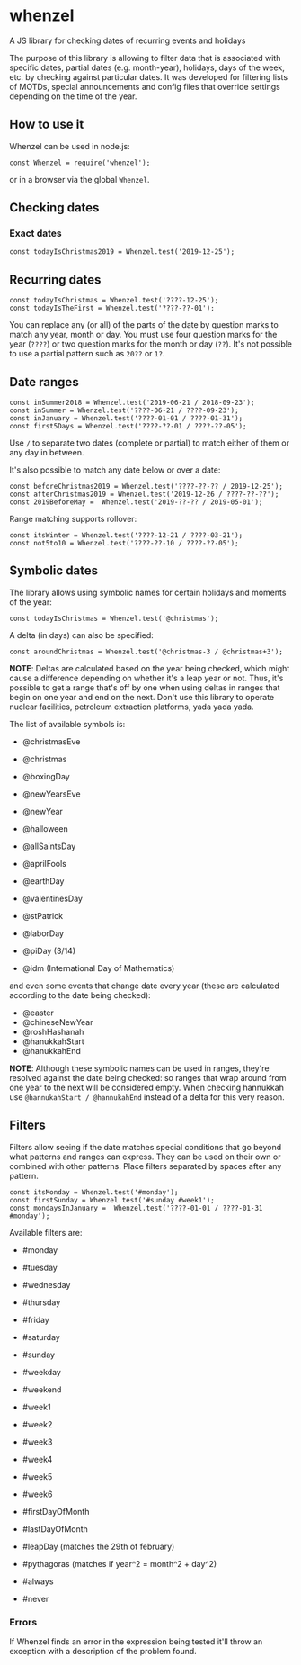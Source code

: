 # whenzel
A JS library for checking dates of recurring events and holidays

The purpose of this library is allowing to filter data that is associated with specific dates,
partial dates (e.g. month-year), holidays, days of the week, etc. by checking against particular
dates. It was developed for filtering lists of MOTDs, special announcements and config files
that override settings depending on the time of the year.

## How to use it

Whenzel can be used in node.js:

```
const Whenzel = require('whenzel');
```

or in a browser via the global `Whenzel`.

## Checking dates

### Exact dates

```
const todayIsChristmas2019 = Whenzel.test('2019-12-25');
``` 

## Recurring dates

```
const todayIsChristmas = Whenzel.test('????-12-25');
const todayIsTheFirst = Whenzel.test('????-??-01');
``` 

You can replace any (or all) of the parts of the date by question marks to match any year, month or day. You
must use four question marks for the year (`????`) or two question marks for the month or day (`??`). It's not
possible to use a partial pattern such as `20??` or `1?`.

## Date ranges

```
const inSummer2018 = Whenzel.test('2019-06-21 / 2018-09-23');
const inSummer = Whenzel.test('????-06-21 / ????-09-23');
const inJanuary = Whenzel.test('????-01-01 / ????-01-31');
const first5Days = Whenzel.test('????-??-01 / ????-??-05');
```

Use `/` to separate two dates (complete or partial) to match either of them  or any day in between.

It's also possible to match any date below or over a date:

```
const beforeChristmas2019 = Whenzel.test('????-??-?? / 2019-12-25');
const afterChristmas2019 = Whenzel.test('2019-12-26 / ????-??-??');
const 2019BeforeMay =  Whenzel.test('2019-??-?? / 2019-05-01');
```

Range matching supports rollover:

```
const itsWinter = Whenzel.test('????-12-21 / ????-03-21');
const not5to10 = Whenzel.test('????-??-10 / ????-??-05');
```

## Symbolic dates

The library allows using symbolic names for certain holidays and moments of the year:

```
const todayIsChristmas = Whenzel.test('@christmas');
```

A delta (in days) can also be specified:

```
const aroundChristmas = Whenzel.test('@christmas-3 / @christmas+3');
```

**NOTE**: Deltas are calculated based on the year being checked, which might cause a difference depending on
whether it's a leap year or not. Thus, it's possible to get a range that's off by one when using deltas in 
ranges that begin on one year and end on the next. Don't use this library to operate nuclear facilities, 
petroleum extraction platforms, yada yada yada.

The list of available symbols is:

- @christmasEve
- @christmas
- @boxingDay

- @newYearsEve
- @newYear

- @halloween
- @allSaintsDay
- @aprilFools
- @earthDay
- @valentinesDay
- @stPatrick
- @laborDay
- @piDay (3/14)
- @idm (International Day of Mathematics)

and even some events that change date every year (these are calculated according to the date being checked):

- @easter
- @chineseNewYear
- @roshHashanah
- @hanukkahStart
- @hanukkahEnd

**NOTE**: Although these symbolic names can be used in ranges, they're resolved against the date
being checked: so ranges that wrap around from one year to the next will be considered empty. When
checking hannukkah use `@hannukahStart / @hannukahEnd` instead of a delta for this very reason.

## Filters

Filters allow seeing if the date matches special conditions that go beyond what patterns and ranges can
express. They can be used on their own or combined with other patterns. Place filters separated by
spaces after any pattern.

```
const itsMonday = Whenzel.test('#monday');
const firstSunday = Whenzel.test('#sunday #week1');
const mondaysInJanuary =  Whenzel.test('????-01-01 / ????-01-31 #monday');
```

Available filters are:

- #monday
- #tuesday
- #wednesday
- #thursday
- #friday
- #saturday
- #sunday

- #weekday
- #weekend

- #week1
- #week2
- #week3
- #week4
- #week5
- #week6

- #firstDayOfMonth
- #lastDayOfMonth

- #leapDay (matches the 29th of february)
- #pythagoras (matches if year^2 = month^2 + day^2)

- #always
- #never

### Errors

If Whenzel finds an error in the expression being tested it'll throw an exception with a description of the
problem found. 
